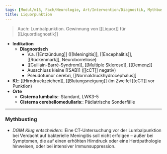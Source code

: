 ```yaml
---
tags: [Modul/m15, Fach/Neurologie, Art/Intervention/Diagnostik, Mythbusting/DGIM-Klug-entscheiden]
title: Liquorpunktion
---
```

> Auch: Lumbalpunktion. Gewinnung von [[Liquor]] für [[Liquordiagnostik]]
- **Indikation**
	- **Diagnostisch**
		- V.a. [[Entzündung]] ([[Meningitis]], [[Encephalitis]], [[Rückenmark]], Neuroborreliose)
		- [[Guillain-Barré-Syndrom]], [[Multiple Sklerose]], [[Demenz]]
		- Ausschluss kleine [[SAB]] ([[cCT]] negativ)
		- Pseudotumor cerebri, [[Normaldruckhydrocephalus]]
- **KI**:: [[Hirndruckzeichen]], [[Blutungsneigung]] (im Zweifel [[cCT]] vor Punktion)
- **Orte**
	- **Cisterna lumbalis**:: Standard, LWK3-5
	- **Cisterna cerebellomedullaris**:: Pädiatrische Sonderfälle
---
### Mythbusting
- *DGIM Klug entscheiden*:: Eine CT-Untersuchung vor der Lumbalpunktion bei Verdacht auf bakterielle Meningitis soll nicht erfolgen – außer bei Symptomen, die auf einen erhöhten Hirndruck oder eine Herdpathologie hinweisen, oder bei intensiver Immunsuppression.
